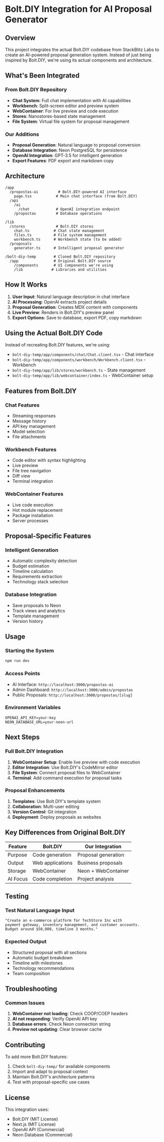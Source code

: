 # Bolt.DIY Integration for AI Proposal Generator

## Overview

This project integrates the actual Bolt.DIY codebase from StackBlitz Labs to create an AI-powered proposal generation system. Instead of just being inspired by Bolt.DIY, we're using its actual components and architecture.

## What's Been Integrated

### From Bolt.DIY Repository
- **Chat System**: Full chat implementation with AI capabilities
- **Workbench**: Split-screen editor and preview system
- **WebContainer**: For live preview and code execution
- **Stores**: Nanostores-based state management
- **File System**: Virtual file system for proposal management

### Our Additions
- **Proposal Generation**: Natural language to proposal conversion
- **Database Integration**: Neon PostgreSQL for persistence
- **OpenAI Integration**: GPT-3.5 for intelligent generation
- **Export Features**: PDF export and markdown copy

## Architecture

```
/app
  /propostas-ai         # Bolt.DIY-powered AI interface
    page.tsx           # Main chat interface (from Bolt.DIY)
  /api
    /ai
      /chat            # OpenAI integration endpoint
    /propostas         # Database operations

/lib
  /stores              # Bolt.DIY stores
    chat.ts           # Chat state management
    files.ts          # File system management
    workbench.ts      # Workbench state (to be added)
  /proposals
    generator.ts      # Intelligent proposal generator

/bolt-diy-temp        # Cloned Bolt.DIY repository
  /app                # Original Bolt.DIY source
    /components       # UI components we're using
    /lib             # Libraries and utilities
```

## How It Works

1. **User Input**: Natural language description in chat interface
2. **AI Processing**: OpenAI extracts project details
3. **Proposal Generation**: Creates MDX content with components
4. **Live Preview**: Renders in Bolt.DIY's preview panel
5. **Export Options**: Save to database, export PDF, copy markdown

## Using the Actual Bolt.DIY Code

Instead of recreating Bolt.DIY features, we're using:
- `bolt-diy-temp/app/components/chat/Chat.client.tsx` - Chat interface
- `bolt-diy-temp/app/components/workbench/Workbench.client.tsx` - Workbench
- `bolt-diy-temp/app/lib/stores/workbench.ts` - State management
- `bolt-diy-temp/app/lib/webcontainer/index.ts` - WebContainer setup

## Features from Bolt.DIY

### Chat Features
- Streaming responses
- Message history
- API key management
- Model selection
- File attachments

### Workbench Features
- Code editor with syntax highlighting
- Live preview
- File tree navigation
- Diff view
- Terminal integration

### WebContainer Features
- Live code execution
- Hot module replacement
- Package installation
- Server processes

## Proposal-Specific Features

### Intelligent Generation
- Automatic complexity detection
- Budget estimation
- Timeline calculation
- Requirements extraction
- Technology stack selection

### Database Integration
- Save proposals to Neon
- Track views and analytics
- Template management
- Version history

## Usage

### Starting the System
```bash
npm run dev
```

### Access Points
- AI Interface: `http://localhost:3000/propostas-ai`
- Admin Dashboard: `http://localhost:3000/admin/propostas`
- Public Proposals: `http://localhost:3000/propostas/[slug]`

### Environment Variables
```env
OPENAI_API_KEY=your-key
NEON_DATABASE_URL=your-neon-url
```

## Next Steps

### Full Bolt.DIY Integration
1. **WebContainer Setup**: Enable live preview with code execution
2. **Editor Integration**: Use Bolt.DIY's CodeMirror editor
3. **File System**: Connect proposal files to WebContainer
4. **Terminal**: Add command execution for proposal tasks

### Proposal Enhancements
1. **Templates**: Use Bolt.DIY's template system
2. **Collaboration**: Multi-user editing
3. **Version Control**: Git integration
4. **Deployment**: Deploy proposals as websites

## Key Differences from Original Bolt.DIY

| Feature | Bolt.DIY | Our Integration |
|---------|----------|-----------------|
| Purpose | Code generation | Proposal generation |
| Output | Web applications | Business proposals |
| Storage | WebContainer | Neon + WebContainer |
| AI Focus | Code completion | Project analysis |

## Testing

### Test Natural Language Input
```
"Create an e-commerce platform for TechStore Inc with 
payment gateway, inventory management, and customer accounts. 
Budget around $50,000, timeline 3 months."
```

### Expected Output
- Structured proposal with all sections
- Automatic budget breakdown
- Timeline with milestones
- Technology recommendations
- Team composition

## Troubleshooting

### Common Issues
1. **WebContainer not loading**: Check COOP/COEP headers
2. **AI not responding**: Verify OpenAI API key
3. **Database errors**: Check Neon connection string
4. **Preview not updating**: Clear browser cache

## Contributing

To add more Bolt.DIY features:
1. Check `bolt-diy-temp/` for available components
2. Import and adapt to proposal context
3. Maintain Bolt.DIY's architecture patterns
4. Test with proposal-specific use cases

## License

This integration uses:
- Bolt.DIY (MIT License)
- Next.js (MIT License)
- OpenAI API (Commercial)
- Neon Database (Commercial)